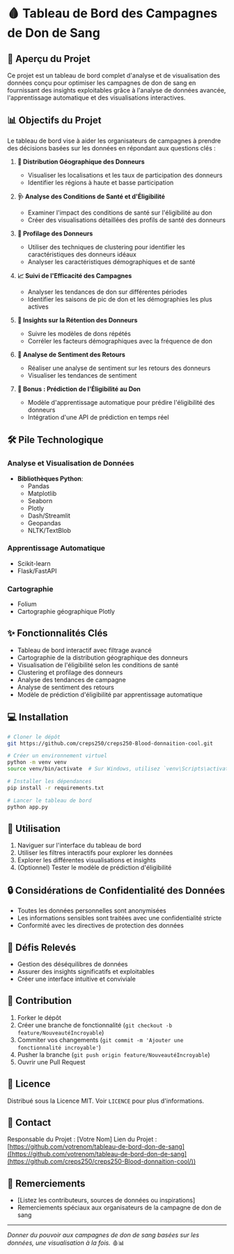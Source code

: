 # 🩸 Tableau de Bord des Campagnes de Don de Sang

## 🎯 Aperçu du Projet

Ce projet est un tableau de bord complet d'analyse et de visualisation des données conçu pour optimiser les campagnes de don de sang en fournissant des insights exploitables grâce à l'analyse de données avancée, l'apprentissage automatique et des visualisations interactives.

## 📊 Objectifs du Projet

Le tableau de bord vise à aider les organisateurs de campagnes à prendre des décisions basées sur les données en répondant aux questions clés :

1. **📍 Distribution Géographique des Donneurs**
   - Visualiser les localisations et les taux de participation des donneurs
   - Identifier les régions à haute et basse participation

2. **🩺 Analyse des Conditions de Santé et d'Éligibilité**
   - Examiner l'impact des conditions de santé sur l'éligibilité au don
   - Créer des visualisations détaillées des profils de santé des donneurs

3. **👥 Profilage des Donneurs**
   - Utiliser des techniques de clustering pour identifier les caractéristiques des donneurs idéaux
   - Analyser les caractéristiques démographiques et de santé

4. **📈 Suivi de l'Efficacité des Campagnes**
   - Analyser les tendances de don sur différentes périodes
   - Identifier les saisons de pic de don et les démographies les plus actives

5. **🔁 Insights sur la Rétention des Donneurs**
   - Suivre les modèles de dons répétés
   - Corréler les facteurs démographiques avec la fréquence de don

6. **💬 Analyse de Sentiment des Retours**
   - Réaliser une analyse de sentiment sur les retours des donneurs
   - Visualiser les tendances de sentiment

7. **🤖 Bonus : Prédiction de l'Éligibilité au Don**
   - Modèle d'apprentissage automatique pour prédire l'éligibilité des donneurs
   - Intégration d'une API de prédiction en temps réel

## 🛠️ Pile Technologique

### Analyse et Visualisation de Données
- **Bibliothèques Python**:
  - Pandas
  - Matplotlib
  - Seaborn
  - Plotly
  - Dash/Streamlit
  - Geopandas
  - NLTK/TextBlob

### Apprentissage Automatique
- Scikit-learn
- Flask/FastAPI

### Cartographie
- Folium
- Cartographie géographique Plotly

## ✨ Fonctionnalités Clés

- Tableau de bord interactif avec filtrage avancé
- Cartographie de la distribution géographique des donneurs
- Visualisation de l'éligibilité selon les conditions de santé
- Clustering et profilage des donneurs
- Analyse des tendances de campagne
- Analyse de sentiment des retours
- Modèle de prédiction d'éligibilité par apprentissage automatique

## 💻 Installation

```bash
# Cloner le dépôt
git https://github.com/creps250/creps250-Blood-donnaition-cool.git

# Créer un environnement virtuel
python -m venv venv
source venv/bin/activate  # Sur Windows, utilisez `venv\Scripts\activate`

# Installer les dépendances
pip install -r requirements.txt

# Lancer le tableau de bord
python app.py
```

## 🚀 Utilisation

1. Naviguer sur l'interface du tableau de bord
2. Utiliser les filtres interactifs pour explorer les données
3. Explorer les différentes visualisations et insights
4. (Optionnel) Tester le modèle de prédiction d'éligibilité

## 🔒 Considérations de Confidentialité des Données

- Toutes les données personnelles sont anonymisées
- Les informations sensibles sont traitées avec une confidentialité stricte
- Conformité avec les directives de protection des données

## 🧩 Défis Relevés

- Gestion des déséquilibres de données
- Assurer des insights significatifs et exploitables
- Créer une interface intuitive et conviviale

## 🤝 Contribution

1. Forker le dépôt
2. Créer une branche de fonctionnalité (`git checkout -b feature/NouveautéIncroyable`)
3. Commiter vos changements (`git commit -m 'Ajouter une fonctionnalité incroyable'`)
4. Pusher la branche (`git push origin feature/NouveautéIncroyable`)
5. Ouvrir une Pull Request

## 📜 Licence

Distribué sous la Licence MIT. Voir `LICENCE` pour plus d'informations.

## 📧 Contact

Responsable du Projet : [Votre Nom]
Lien du Projet : [https://github.com/votrenom/tableau-de-bord-don-de-sang]([https://github.com/votrenom/tableau-de-bord-don-de-sang](https://github.com/creps250/creps250-Blood-donnaition-cool/))

## 🙏 Remerciements

- [Listez les contributeurs, sources de données ou inspirations]
- Remerciements spéciaux aux organisateurs de la campagne de don de sang

---

*Donner du pouvoir aux campagnes de don de sang basées sur les données, une visualisation à la fois.* 🩸📊
